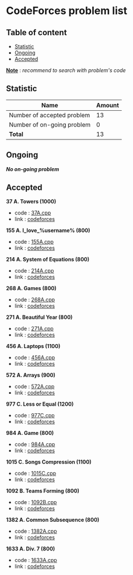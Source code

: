 # CodeForces problem list
## Table of content
- [Statistic](#statistic)
- [Ongoing](#ongoing)
- [Accepted](#accepted)

<u>**Note**</u> : *recommend to search with problem's code*</u>
## Statistic
|Name|Amount|
|-------------------------------------|--------------| 
|Number of accepted problem | 13 | 
|Number of on-going problem | 0 | 
|**Total**    | 13| 
## Ongoing
***No on-going problem***
## Accepted
**37 A. Towers (1000)**
 - code : [37A.cpp](./CodeForces/37A.cpp)
 - link : [codeforces](https://codeforces.com/problemset/problem/37/A)

**155 A. I_love_%username% (800)**
 - code : [155A.cpp](./CodeForces/155A.cpp)
 - link : [codeforces](https://codeforces.com/problemset/problem/155/A)

**214 A. System of Equations (800)**
 - code : [214A.cpp](./CodeForces/214A.cpp)
 - link : [codeforces](https://codeforces.com/problemset/problem/214/A)

**268 A. Games (800)**
 - code : [268A.cpp](./CodeForces/268A.cpp)
 - link : [codeforces](https://codeforces.com/problemset/problem/268/A)

**271 A. Beautiful Year (800)**
 - code : [271A.cpp](./CodeForces/271A.cpp)
 - link : [codeforces](https://codeforces.com/problemset/problem/271/A)

**456 A. Laptops (1100)**
 - code : [456A.cpp](./CodeForces/456A.cpp)
 - link : [codeforces](https://codeforces.com/problemset/problem/456/A)

**572 A. Arrays (900)**
 - code : [572A.cpp](./CodeForces/572A.cpp)
 - link : [codeforces](https://codeforces.com/problemset/problem/572/A)

**977 C. Less or Equal (1200)**
 - code : [977C.cpp](./CodeForces/977C.cpp)
 - link : [codeforces](https://codeforces.com/problemset/problem/977/C)

**984 A. Game (800)**
 - code : [984A.cpp](./CodeForces/984A.cpp)
 - link : [codeforces](https://codeforces.com/problemset/problem/984/A)

**1015 C. Songs Compression (1100)**
 - code : [1015C.cpp](./CodeForces/1015C.cpp)
 - link : [codeforces](https://codeforces.com/problemset/problem/1015/C)

**1092 B. Teams Forming (800)**
 - code : [1092B.cpp](./CodeForces/1092B.cpp)
 - link : [codeforces](https://codeforces.com/problemset/problem/1092/B)

**1382 A. Common Subsequence (800)**
 - code : [1382A.cpp](./CodeForces/1382A.cpp)
 - link : [codeforces](https://codeforces.com/problemset/problem/1382/A)

**1633 A. Div. 7 (800)**
 - code : [1633A.cpp](./CodeForces/1633A.cpp)
 - link : [codeforces](https://codeforces.com/problemset/problem/1633/A)

